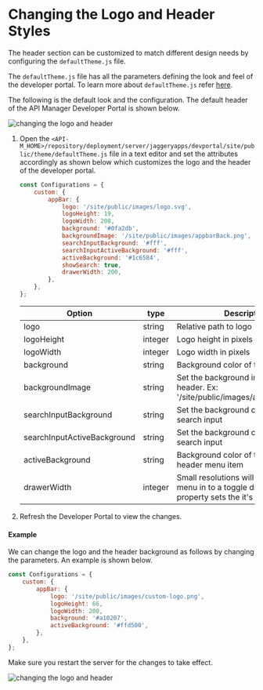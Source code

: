 # Changing the Logo and Header Styles

The header section can be customized to match different design needs by configuring the `defaultTheme.js` file.

The `defaultTheme.js` file has all the parameters defining the look and feel of the developer portal. To learn more about `defaultTheme.js` refer [here]({{base_path}}/develop/customizations/customizing-the-developer-portal/overriding-developer-portal-theme/#global-theming).

The following is the default look and the configuration. The default header of the API Manager Developer Portal is shown below.

 ![changing the logo and header]({{base_path}}/assets/img/learn/changing-the-logo-and-header1.png)

 1. Open the `<API-M_HOME>/repository/deployment/server/jaggeryapps/devportal/site/public/theme/defaultTheme.js` file in a text editor and set the attributes accordingly as shown below which customizes the logo and the header of the developer portal.

    ```js
    const Configurations = {
        custom: {
            appBar: {
                logo: '/site/public/images/logo.svg',
                logoHeight: 19,
                logoWidth: 208,
                background: '#0fa2db',
                backgroundImage: '/site/public/images/appbarBack.png',
                searchInputBackground: '#fff',
                searchInputActiveBackground: '#fff',
                activeBackground: '#1c6584',
                showSearch: true,
                drawerWidth: 200,
            },
        },
    };
    ```

    | Option | type | Description |
    | ------ | -- | ----------- |
    | logo | string | Relative path to logo |
    | logoHeight | integer | Logo height in pixels |
    | logoWidth | integer | Logo width in pixels |
    | background | string | Background color of the header |
    | backgroundImage | string | Set the background image to the header. Ex: '/site/public/images/appbarBack.png' |
    | searchInputBackground | string | Set the background color for the search input |
    | searchInputActiveBackground | string | Set the background color for the search input |
    | activeBackground | string | Background color of the selected header menu item |
    | drawerWidth | integer | Small resolutions will collopse the top menu in to a toggle drawer. This property sets the it's width in pixels |

2. Refresh the Developer Portal to view the changes.

#### Example

We can change the logo and the header background as follows by changing the parameters. An example is shown below.

```js
const Configurations = {
    custom: {
        appBar: {
            logo: '/site/public/images/custom-logo.png',
            logoHeight: 66,
            logoWidth: 200,
            background: '#a10207',
            activeBackground: '#ffd500',
        },
    },
};
```
Make sure you restart the server for the changes to take effect. 

  ![changing the logo and header]({{base_path}}/assets/img/learn/changing-the-logo-and-header3.png) 
